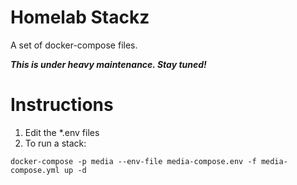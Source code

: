# Homelab Stackz
A set of docker-compose files.

_**This is under heavy maintenance. Stay tuned!**_

# Instructions
1. Edit the *.env files
2. To run a stack:
```shell
docker-compose -p media --env-file media-compose.env -f media-compose.yml up -d
```